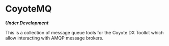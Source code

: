 # CoyoteMQ

_**Under Development**_

This is a collection of message queue tools for the Coyote DX Toolkit which allow interacting with AMQP message brokers.
